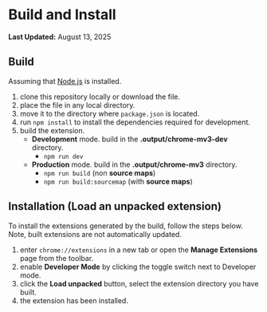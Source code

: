 # Build and Install

**Last Updated:** August 13, 2025

## Build

Assuming that [Node.js](https://nodejs.org/ "https://nodejs.org/") is installed.

1. clone this repository locally or download the file.
2. place the file in any local directory.
3. move it to the directory where ```package.json``` is located.
4. run ```npm install``` to install the dependencies required for development.
5. build the extension.
	- **Development** mode. build in the **.output/chrome-mv3-dev** directory.
		- ```npm run dev```
	- **Production** mode. build in the **.output/chrome-mv3** directory.
		- ```npm run build``` (non **source maps**)
		- ```npm run build:sourcemap``` (with **source maps**)

## Installation (Load an unpacked extension)

To install the extensions generated by the build, follow the steps below. Note, built extensions are not automatically updated.

1. enter ```chrome://extensions``` in a new tab or open the **Manage Extensions** page from the toolbar.
2. enable **Developer Mode** by clicking the toggle switch next to Developer mode.
3. click the **Load unpacked** button, select the extension directory you have built.
4. the extension has been installed.